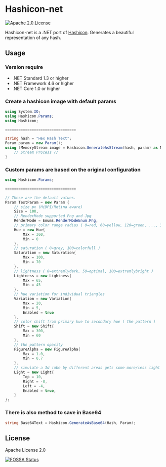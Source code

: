 # Hashicon-net

[![Apache 2.0 License](https://img.shields.io/badge/License-Apache%202.0-red.svg)](https://github.com/Fairy-Phy/Hashicon-net/blob/master/LICENSE)

Hashicon-net is a .NET port of [Hashicon](https://github.com/emeraldpay/hashicon). Generates a beautiful representation of any hash.

## Usage

### Version require

* .NET Standard 1.3 or higher
* .NET Framework 4.6 or higher
* .NET Core 1.0 or higher

### Create a hashicon image with default params

```cs
using System.IO;
using Hashicon.Params;
using Hashicon;

================================

string hash = "Hex Hash Text";
Param param = new Param();
using (MemoryStream image = Hashicon.GenerateAsStream(hash, param) as MemoryStream) {
	// Stream Process //
}
```

### Custom params are based on the original configuration

```cs
using Hashicon.Params;

================================

// These are the default values.
Param TestParam = new Param {
	// size px (HiDPI/Retina aware)
	Size = 100,
	// RenderMode supported Png and Jpg
	RenderMode = Enums.RenderModeEnum.Png,
	// primary color range radius ( 0=red, 60=yellow, 120=green, ..., 360=red )
	Hue = new Hue{
		Max = 360,
		Min = 0
	},
	// saturation ( 0=grey, 100=colorfull )
	Saturation = new Saturation{
		Max = 100,
		Min = 70
	},
	// lightness ( 0=extremlydark, 50=optimal, 100=extremlybright )
	Lightness = new Lightness{
		Max = 65,
		Min = 45
	},
	// hue variation for individual triangles
	Variation = new Variation{
		Max = 20,
		Min = 5,
		Enabled = true
	},
	// color shift from primary hue to secondary hue ( the pattern )
	Shift = new Shift{
		Max = 300,
		Min = 60
	},
	// the pattern opacity
	FigureAlpha = new FigureAlpha{
		Max = 1.0,
		Min = 0.7
	},
	// simulate a 3d cube by different areas gets some more/less light applyed
	Light = new Light{
		Top = 10,
		Right = -8,
		Left = -4,
		Enabled = true,
	}
};
```

### There is also method to save in Base64

```cs
string Base64Text = Hashicon.GenerateAsBase64(Hash, Param);
```

## License

Apache License 2.0

[![FOSSA Status](https://app.fossa.com/api/projects/git%2Bgithub.com%2FFairy-Phy%2FHashicon-net.svg?type=large)](https://app.fossa.com/projects/git%2Bgithub.com%2FFairy-Phy%2FHashicon-net?ref=badge_large)
